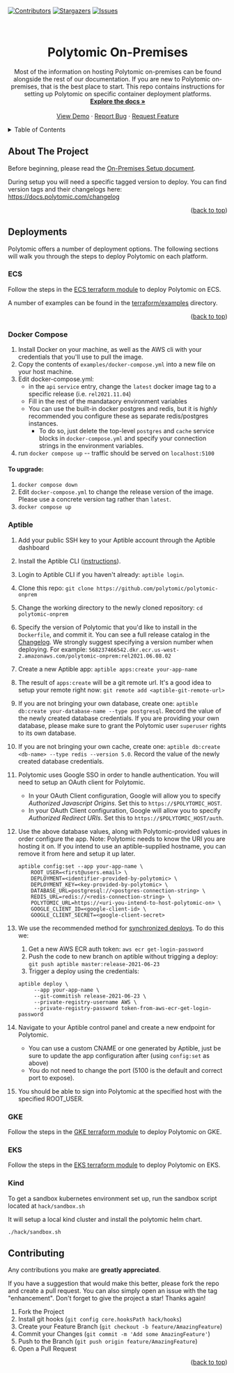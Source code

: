 <a name="readme-top"></a>

[![Contributors][contributors-shield]][contributors-url]
[![Stargazers][stars-shield]][stars-url]
[![Issues][issues-shield]][issues-url]




<!-- PROJECT LOGO -->
<br />
<div align="center">

<h1 align="center">Polytomic On-Premises</h1>

  <p align="center">
    Most of the information on hosting Polytomic on-premises can be found alongside the rest of our documentation. If you are new to Polytomic on-premises, that is the best place to start. This repo contains instructions for setting up Polytomic on specific container deployment platforms.
    <br />
    <a href="https://polytomic.readme.io/docs/on-premise-setup"><strong>Explore the docs »</strong></a>
    <br />
    <br />
    <a href="https://polytomic.com">View Demo</a>
    ·
    <a href="https://github.com/polytomic/on-premises/issues">Report Bug</a>
    ·
    <a href="https://github.com/polytomic/on-premises/issues">Request Feature</a>
  </p>
</div>



<!-- TABLE OF CONTENTS -->
<details>
  <summary>Table of Contents</summary>
  <ol>
    <li>
      <a href="#about-the-project">About The Project</a>
    </li>
    <li>
      <a href="#deployments">Deployments</a>
      <ul>
        <li><a href="#ecs">ECS</a></li>
        <li><a href="#docker-compose">Docker Compose</a></li>
        <li><a href="#aptible">Aptible</a></li>
        <li><a href="#gke">GKE</a></li>
        <li><a href="#eks">EKS</a></li>
        <li><a href="#kind">KIND</a></li>
      </ul>
    </li>
    <li><a href="#contributing">Contributing</a></li>
  </ol>
</details>



<!-- ABOUT THE PROJECT -->
## About The Project

Before beginning, please read the [On-Premises Setup document](https://polytomic.readme.io/docs/on-premise-setup).

During setup you will need a specific tagged version to deploy. You can find version tags and their changelogs here: https://docs.polytomic.com/changelog


<p align="right">(<a href="#readme-top">back to top</a>)</p>


## Deployments

Polytomic offers a number of deployment options. The following sections will walk you through the steps to deploy Polytomic on each platform.

### ECS

Follow the steps in the [ECS terraform module](terraform/modules/ecs) to deploy Polytomic on ECS.

A number of examples can be found in the [terraform/examples](terraform/examples/) directory.


<p align="right">(<a href="#readme-top">back to top</a>)</p>


### Docker Compose
1. Install Docker on your machine, as well as the AWS cli with your credentials that you'll use to pull the image.
2. Copy the contents of `examples/docker-compose.yml` into a new file on your host machine.
3. Edit docker-compose.yml:
    - in the `api` `service` entry, change the `latest` docker image tag to a specific release (i.e. `rel2021.11.04`)
    - Fill in the rest of the mandataory environment variables
    - You can use the built-in docker postgres and redis, but it is _highly_ recommended you configure these as separate redis/postgres instances.
       - To do so, just delete the top-level `postgres` and `cache` service blocks in `docker-compose.yml` and specify your connection strings in the environment variables. 
4. run `docker compose up` -- traffic should be served on `localhost:5100`

#### To upgrade:
1. `docker compose down`
2. Edit `docker-compose.yml` to change the release version of the image. Please use a concrete version tag rather than `latest`.
3. `docker compose up`



### Aptible


1. Add your public SSH key to your Aptible account through the Aptible dashboard
1. Install the Aptible CLI ([instructions](https://deploy-docs.aptible.com/docs/cli)).
1. Login to Aptible CLI if you haven't already: `aptible login`.
1. Clone this repo: `git clone https://github.com/polytomic/polytomic-onprem`
1. Change the working directory to the newly cloned repository: `cd polytomic-onprem`
1. Specify the version of Polytomic that you'd like to install in the `Dockerfile`, and commit it. You can see a full release catalog in the [Changelog](https://polytomic.readme.io/docs/changelog).  We strongly suggest specifying a version number when deploying. For example: `568237466542.dkr.ecr.us-west-2.amazonaws.com/polytomic-onprem:rel2021.06.08.02`
1. Create a new Aptible app: `aptible apps:create your-app-name`
1. The result of `apps:create` will be a git remote url. It's a good idea to setup your remote right now: `git remote add <aptible-git-remote-url>`
1. If you are not bringing your own database, create one: `aptible db:create your-database-name --type postgresql`. Record the value of the newly created database credentials. If you are providing your own database, please make sure to grant the Polytomic user `superuser` rights to its own database.
1. If you are not bringing your own cache, create one: `aptible db:create <db-name> --type redis --version 5.0`. Record the value of the newly created database credentials.
1. Polytomic uses Google SSO in order to handle authentication. You will need to setup an OAuth client for Polytomic.
    - In your OAuth Client configuration, Google will allow you to specify *Authorized Javascript Origins*. Set this to `https://$POLYTOMIC_HOST`.
    - In your OAuth Client configuration, Google will allow you to specify *Authorized Redirect URIs*. Set this to `https://$POLYTOMIC_HOST/auth`.
1. Use the above database values, along with Polytomic-provided values in order configure the app. Note: Polytomic needs to know the URI you are hosting it on. If you intend to use an aptible-supplied hostname, you can remove it from here and setup it up later.
    ```
    aptible config:set --app your-app-name \
        ROOT_USER=<first@users.email> \
        DEPLOYMENT=<identifier-provided-by-polytomic> \
        DEPLOYMENT_KEY=<key-provided-by-polytomic> \
        DATABASE_URL=postgresql://<postgres-connection-string> \
        REDIS_URL=redis://<redis-connection-string> \
        POLYTOMIC_URL=https://<uri-you-intend-to-host-polytomic-on> \
        GOOGLE_CLIENT_ID=<google-client-id> \
        GOOGLE_CLIENT_SECRET=<google-client-secret>
    ```
1. We use the recommended method for [synchronized deploys](https://deploy-docs.aptible.com/docs/synchronized-deploys). To do this we:
   1. Get a new AWS ECR auth token: `aws ecr get-login-password`
   1. Push the code to new branch on aptible without trigging a deploy: `git push aptible master:release-2021-06-23`
   1. Trigger a deploy using the credentials:

   ```
   aptible deploy \
        --app your-app-name \
        --git-commitish release-2021-06-23 \
        --private-registry-username AWS \
        --private-registry-password token-from-aws-ecr-get-login-password
   ```

1. Navigate to your Aptible control panel and create a new endpoint for Polytomic.
   - You can use a custom CNAME or one generated by Aptible, just be sure to update the app configuration after (using `config:set` as above)
   - You do not need to change the port (5100 is the default and correct port to expose).
1. You should be able to sign into Polytomic at the specified host with the specified ROOT_USER.


### GKE

Follow the steps in the [GKE terraform module](terraform/examples/gke-complete) to deploy Polytomic on GKE.


### EKS

Follow the steps in the [EKS terraform module](terraform/examples/eks-complete) to deploy Polytomic on EKS.


### Kind

To get a sandbox kubernetes environment set up, run the sandbox script located at `hack/sandbox.sh`

It will setup a local kind cluster and install the polytomic helm chart.

```
./hack/sandbox.sh
```


<!-- CONTRIBUTING -->
## Contributing

Any contributions you make are **greatly appreciated**.

If you have a suggestion that would make this better, please fork the repo and create a pull request. You can also simply open an issue with the tag "enhancement".
Don't forget to give the project a star! Thanks again!

1. Fork the Project
2. Install git hooks (`git config core.hooksPath hack/hooks`)
3. Create your Feature Branch (`git checkout -b feature/AmazingFeature`)
4. Commit your Changes (`git commit -m 'Add some AmazingFeature'`)
5. Push to the Branch (`git push origin feature/AmazingFeature`)
6. Open a Pull Request

<p align="right">(<a href="#readme-top">back to top</a>)</p>

<!-- 
## License

Distributed under the MIT License. See `LICENSE.txt` for more information.

<p align="right">(<a href="#readme-top">back to top</a>)</p>
 -->




<!-- MARKDOWN LINKS & IMAGES -->
<!-- https://www.markdownguide.org/basic-syntax/#reference-style-links -->
[contributors-shield]: https://img.shields.io/github/contributors/polytomic/on-premises.svg?style=for-the-badge
[contributors-url]: https://github.com/github_username/repo_name/graphs/contributors
[forks-shield]: https://img.shields.io/github/contributors/polytomic/on-premises.svg?style=for-the-badge
[forks-url]: https://github.com/github_username/repo_name/network/members
[stars-shield]: https://img.shields.io/github/contributors/polytomic/on-premises.svg?style=for-the-badge
[stars-url]: https://github.com/github_username/repo_name/stargazers
[issues-shield]: https://img.shields.io/github/contributors/polytomic/on-premises.svg?style=for-the-badge
[issues-url]: https://github.com/github_username/repo_name/issues

